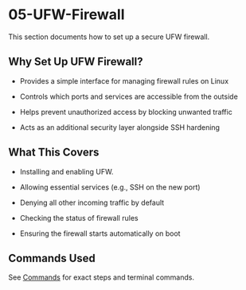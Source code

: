 # 05-UFW-Firewall
This section documents how to set up a secure UFW firewall.

## Why Set Up UFW Firewall?
- Provides a simple interface for managing firewall rules on Linux

- Controls which ports and services are accessible from the outside

- Helps prevent unauthorized access by blocking unwanted traffic

- Acts as an additional security layer alongside SSH hardening

## What This Covers
- Installing and enabling UFW.

- Allowing essential services (e.g., SSH on the new port)

- Denying all other incoming traffic by default

- Checking the status of firewall rules

- Ensuring the firewall starts automatically on boot

## Commands Used
See [Commands](./commands.md) for exact steps and terminal commands.


